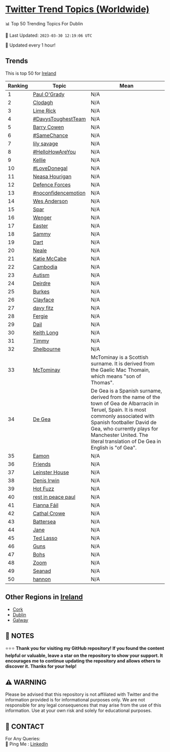 [Twitter Trend Topics (Worldwide)](https://github.com/ErcinDedeoglu/Twitter-Trend-Topics)
==========


📊 Top 50 Trending Topics For Dublin

📆 Last Updated: `2023-03-30 12:19:06 UTC`

🔧 Updated every 1 hour!


## Trends

This is top 50 for [Ireland](</Ireland>)

| Ranking | Topic | Mean |
| ------- | ------------ | ------------ |
| 1 | [Paul O'Grady](http://twitter.com/search?q=Paul+O%27Grady) | N/A |
| 2 | [Clodagh](http://twitter.com/search?q=Clodagh) | N/A |
| 3 | [Lime Rick](http://twitter.com/search?q=Lime+Rick) | N/A |
| 4 | [#DavysToughestTeam](http://twitter.com/search?q=%23DavysToughestTeam) | N/A |
| 5 | [Barry Cowen](http://twitter.com/search?q=Barry+Cowen) | N/A |
| 6 | [#SameChance](http://twitter.com/search?q=%23SameChance) | N/A |
| 7 | [lily savage](http://twitter.com/search?q=lily+savage) | N/A |
| 8 | [#HelloHowAreYou](http://twitter.com/search?q=%23HelloHowAreYou) | N/A |
| 9 | [Kellie](http://twitter.com/search?q=Kellie) | N/A |
| 10 | [#LoveDonegal](http://twitter.com/search?q=%23LoveDonegal) | N/A |
| 11 | [Neasa Hourigan](http://twitter.com/search?q=Neasa+Hourigan) | N/A |
| 12 | [Defence Forces](http://twitter.com/search?q=Defence+Forces) | N/A |
| 13 | [#noconfidencemotion](http://twitter.com/search?q=%23noconfidencemotion) | N/A |
| 14 | [Wes Anderson](http://twitter.com/search?q=Wes+Anderson) | N/A |
| 15 | [Spar](http://twitter.com/search?q=Spar) | N/A |
| 16 | [Wenger](http://twitter.com/search?q=Wenger) | N/A |
| 17 | [Easter](http://twitter.com/search?q=Easter) | N/A |
| 18 | [Sammy](http://twitter.com/search?q=Sammy) | N/A |
| 19 | [Dart](http://twitter.com/search?q=Dart) | N/A |
| 20 | [Neale](http://twitter.com/search?q=Neale) | N/A |
| 21 | [Katie McCabe](http://twitter.com/search?q=Katie+McCabe) | N/A |
| 22 | [Cambodia](http://twitter.com/search?q=Cambodia) | N/A |
| 23 | [Autism](http://twitter.com/search?q=Autism) | N/A |
| 24 | [Deirdre](http://twitter.com/search?q=Deirdre) | N/A |
| 25 | [Burkes](http://twitter.com/search?q=Burkes) | N/A |
| 26 | [Clayface](http://twitter.com/search?q=Clayface) | N/A |
| 27 | [davy fitz](http://twitter.com/search?q=davy+fitz) | N/A |
| 28 | [Fergie](http://twitter.com/search?q=Fergie) | N/A |
| 29 | [Dail](http://twitter.com/search?q=Dail) | N/A |
| 30 | [Keith Long](http://twitter.com/search?q=Keith+Long) | N/A |
| 31 | [Timmy](http://twitter.com/search?q=Timmy) | N/A |
| 32 | [Shelbourne](http://twitter.com/search?q=Shelbourne) | N/A |
| 33 | [McTominay](http://twitter.com/search?q=McTominay) | McTominay is a Scottish surname. It is derived from the Gaelic Mac Thomain, which means "son of Thomas". |
| 34 | [De Gea](http://twitter.com/search?q=De+Gea) | De Gea is a Spanish surname, derived from the name of the town of Gea de Albarracín in Teruel, Spain. It is most commonly associated with Spanish footballer David de Gea, who currently plays for Manchester United. The literal translation of De Gea in English is "of Gea". |
| 35 | [Eamon](http://twitter.com/search?q=Eamon) | N/A |
| 36 | [Friends](http://twitter.com/search?q=Friends) | N/A |
| 37 | [Leinster House](http://twitter.com/search?q=Leinster+House) | N/A |
| 38 | [Denis Irwin](http://twitter.com/search?q=Denis+Irwin) | N/A |
| 39 | [Hot Fuzz](http://twitter.com/search?q=Hot+Fuzz) | N/A |
| 40 | [rest in peace paul](http://twitter.com/search?q=rest+in+peace+paul) | N/A |
| 41 | [Fianna Fáil](http://twitter.com/search?q=Fianna+F%c3%a1il) | N/A |
| 42 | [Cathal Crowe](http://twitter.com/search?q=Cathal+Crowe) | N/A |
| 43 | [Battersea](http://twitter.com/search?q=Battersea) | N/A |
| 44 | [Jane](http://twitter.com/search?q=Jane) | N/A |
| 45 | [Ted Lasso](http://twitter.com/search?q=Ted+Lasso) | N/A |
| 46 | [Guns](http://twitter.com/search?q=Guns) | N/A |
| 47 | [Bohs](http://twitter.com/search?q=Bohs) | N/A |
| 48 | [Zoom](http://twitter.com/search?q=Zoom) | N/A |
| 49 | [Seanad](http://twitter.com/search?q=Seanad) | N/A |
| 50 | [hannon](http://twitter.com/search?q=hannon) | N/A |



## Other Regions in [Ireland](</Ireland>)

* [Cork](</Ireland/Cork.md>)
* [Dublin](</Ireland/Dublin.md>)
* [Galway](</Ireland/Galway.md>)



## 📝 NOTES

⭐⭐⭐ **Thank you for visiting my GitHub repository! If you found the content helpful or valuable, leave a star on the repository to show your support. It encourages me to continue updating the repository and allows others to discover it. Thanks for your help!**


## ⚠️ WARNING

Please be advised that this repository is not affiliated with Twitter and the information provided is for informational purposes only. We are not responsible for any legal consequences that may arise from the use of this information. Use at your own risk and solely for educational purposes.


## 📨 CONTACT

 For Any Queries:  
            🏓 Ping Me : [LinkedIn](https://www.linkedin.com/in/ercindedeoglu/)
